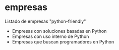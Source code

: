 # empresas
Listado de empresas "python-friendly"

* Empresas con soluciones basadas en Python
* Empresas con uso interno de Python
* Empresas que buscan programadores en Python
